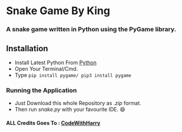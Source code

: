 # Snake Game By King

### A snake game written in Python using the PyGame library.

## Installation

* Install Latest Python From [Python](https://www.python.org/downloads/)
* Open Your Terminal/Cmd.
* Type `pip install pygame/ pip3 install pygame`

### Running the Application

* Just Download this whole Repository as _.zip_ format. <br>
* Then run _snake.py_ with your favourite IDE. :smile:

#### ALL Credits Goes To : [CodeWithHarry](https://www.youtube.com/channel/UCeVMnSShP_Iviwkknt83cww)
